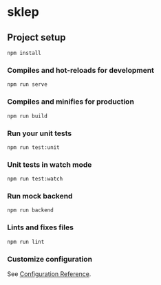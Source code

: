 # sklep

## Project setup

```
npm install
```

### Compiles and hot-reloads for development

```
npm run serve
```

### Compiles and minifies for production

```
npm run build
```

### Run your unit tests

```
npm run test:unit
```

### Unit tests in watch mode

```
npm run test:watch
```

### Run mock backend

```
npm run backend
```

### Lints and fixes files

```
npm run lint
```

### Customize configuration

See [Configuration Reference](https://cli.vuejs.org/config/).
